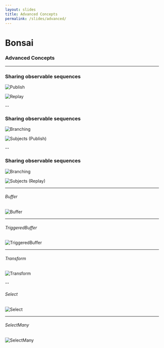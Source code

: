 ```yaml
---
layout: slides
title: Advanced Concepts
permalink: /slides/advanced/
---
```


<!-- .element: data-background="#000000" -->
# Bonsai
### Advanced Concepts

---

<!-- .element: data-transition="none" -->
### Sharing observable sequences

![Publish](../../assets/images/publish.svg)
<!-- .element: style="display: inline-block; vertical-align: top;" -->
![Replay](../../assets/images/replay.svg)
<!-- .element: style="display: inline-block; vertical-align: top; padding-left: 40px;" -->

--

<!-- .element: data-transition="none" -->
### Sharing observable sequences

![Branching](../../assets/images/branching.svg)
<!-- .element: style="display: inline-block; vertical-align: top;" -->
![Subjects (Publish)](../../assets/images/subjects-publish.svg)
<!-- .element: style="display: inline-block; vertical-align: top; padding-left: 120px;" -->

--

<!-- .element: data-transition="none" -->
### Sharing observable sequences

![Branching](../../assets/images/branching.svg)
<!-- .element: style="display: inline-block; vertical-align: top;" -->
![Subjects (Replay)](../../assets/images/subjects-replay.svg)
<!-- .element: style="display: inline-block; vertical-align: top; padding-left: 120px;" -->

---

###### Buffer

![Buffer](../../assets/images/buffer.svg)

---

###### TriggeredBuffer

![TriggeredBuffer](../../assets/images/triggeredbuffer.svg)

---

<!-- .element: data-transition="default none" -->
###### Transform

![Transform](../../assets/images/transform.svg)

--

<!-- .element: data-transition="none default" -->
###### Select

![Select](../../assets/images/select.svg)

---

###### SelectMany

![SelectMany](../../assets/images/selectmany.svg)